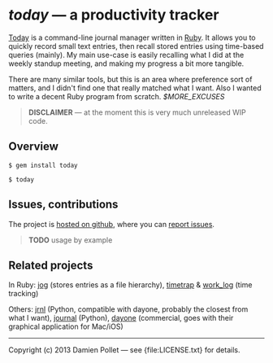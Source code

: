 # _today_ — a productivity tracker

[Today][home] is a command-line journal manager written in [Ruby][]. It allows you to quickly record small text entries, then recall stored entries using time-based queries (mainly). My main use-case is easily recalling what I did at the weekly standup meeting, and making my progress a bit more tangible.

There are many similar tools, but this is an area where preference sort of matters, and I didn't find one that really matched what I want. Also I wanted to write a decent Ruby program from scratch. _$MORE_EXCUSES_

> **DISCLAIMER** — at the moment this is very much unreleased WIP code.


## Overview

    $ gem install today

    $ today


## Issues, contributions

The project is [hosted on github][home], where you can [report issues](https://github.com/cdlm/today/issues).

> **TODO** usage by example


## Related projects

In Ruby:
[jog](https://github.com/tysontate/jog) (stores entries as a file hierarchy), [timetrap](https://github.com/samg/timetrap) & [work_log](https://github.com/fabrik42/work_log) (time tracking)

Others:
[jrnl](https://github.com/maebert/jrnl) (Python, compatible with dayone, probably the closest from what I want), [journal](https://github.com/askedrelic/journal) (Python), [dayone](http://dayoneapp.com/tools/) (commercial, goes with their graphical application for Mac/iOS)


* * * *
Copyright (c) 2013 Damien Pollet — see {file:LICENSE.txt} for details.

[home]: https://github.com/cdlm/today#readme
[ruby]: http://www.ruby-lang.org
